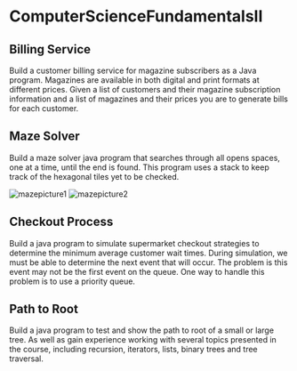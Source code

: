 # ComputerScienceFundamentalsII

## Billing Service
Build a customer billing service for magazine subscribers as a Java program. Magazines are available in both digital and print formats at different prices. Given a list of customers and their magazine subscription information and a list of magazines and their prices you are to generate bills for each customer.

## Maze Solver
Build a maze solver java program that searches through all opens spaces, one at a time, until the end is found. This program uses a stack to keep track of the hexagonal tiles yet to be checked.

![mazepicture1](https://cloud.githubusercontent.com/assets/18474884/19822546/0ad9a618-9d32-11e6-8ab7-6c0aa7aba373.JPG)
![mazepicture2](https://cloud.githubusercontent.com/assets/18474884/19822545/0ac73f32-9d32-11e6-8630-57b9a63286ea.JPG)

## Checkout Process
Build a java program to simulate supermarket checkout strategies to determine the minimum average customer wait times. During simulation, we must be able to determine the next event that will occur. The problem is this event may not be the first event on the queue. One way to handle this problem is to use a priority queue.

## Path to Root
Build a java program to test and show the path to root of a small or large tree. As well as gain experience working with several topics presented in the course, including recursion, iterators, lists, binary trees and tree traversal.
